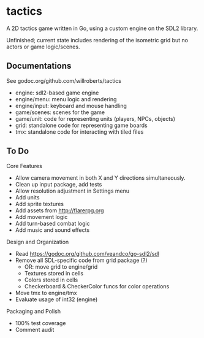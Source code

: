 # tactics

A 2D tactics game written in Go, using a custom engine on the SDL2 library.

Unfinished; current state includes rendering of the isometric grid but no actors
or game logic/scenes.

## Documentations

See godoc.org/github.com/willroberts/tactics
* engine: sdl2-based game engine
* engine/menu: menu logic and rendering
* engine/input: keyboard and mouse handling
* game/scenes: scenes for the game
* game/unit: code for representing units (players, NPCs, objects)
* grid: standalone code for representing game boards
* tmx: standalone code for interacting with tiled files

## To Do

Core Features

* Allow camera movement in both X and Y directions simultaneously.
* Clean up input package, add tests
* Allow resolution adjustment in Settings menu
* Add units
* Add sprite textures
* Add assets from http://flarerpg.org
* Add movement logic
* Add turn-based combat logic
* Add music and sound effects

Design and Organization

* Read https://godoc.org/github.com/veandco/go-sdl2/sdl
* Remove all SDL-specific code from grid package (?)
	* OR: move grid to engine/grid
	* Textures stored in cells
	* Colors stored in cells
	* Checkerboard & CheckerColor funcs for color operations
* Move tmx to engine/tmx
* Evaluate usage of int32 (engine)

Packaging and Polish

* 100% test coverage
* Comment audit